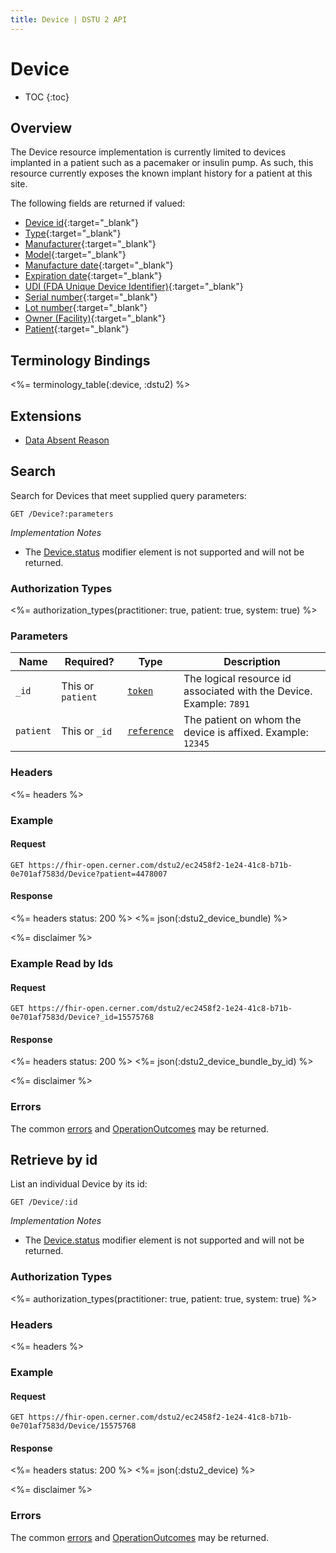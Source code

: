```yaml
---
title: Device | DSTU 2 API
---
```


# Device

* TOC
{:toc}

## Overview

The Device resource implementation is currently limited to devices implanted in a patient such as a pacemaker or insulin pump. As such, this resource currently exposes the known implant history for a patient at this site.

The following fields are returned if valued:

* [Device id](http://hl7.org/fhir/dstu2/resource-definitions.html#Resource.id){:target="_blank"}
* [Type](http://hl7.org/fhir/DSTU2/device-definitions.html#Device.type){:target="_blank"}
* [Manufacturer](http://hl7.org/fhir/DSTU2/device-definitions.html#Device.manufacturer){:target="_blank"}
* [Model](http://hl7.org/fhir/DSTU2/device-definitions.html#Device.model){:target="_blank"}
* [Manufacture date](http://hl7.org/fhir/DSTU2/device-definitions.html#Device.manufactureDate){:target="_blank"}
* [Expiration date](http://hl7.org/fhir/DSTU2/device-definitions.html#Device.expiry){:target="_blank"}
* [UDI (FDA Unique Device Identifier)](http://hl7.org/fhir/DSTU2/device-definitions.html#Device.udi){:target="_blank"}
* [Serial number](http://hl7.org/fhir/DSTU2/device-definitions.html#Device.identifier){:target="_blank"}
* [Lot number](http://hl7.org/fhir/DSTU2/device-definitions.html#Device.lotNumber){:target="_blank"}
* [Owner (Facility)](http://hl7.org/fhir/DSTU2/device-definitions.html#Device.owner){:target="_blank"}
* [Patient](http://hl7.org/fhir/DSTU2/device-definitions.html#Device.patient){:target="_blank"}

## Terminology Bindings

<%= terminology_table(:device, :dstu2) %>

## Extensions

* [Data Absent Reason](http://hl7.org/fhir/dstu2/extension-data-absent-reason.html)

## Search

Search for Devices that meet supplied query parameters:

    GET /Device?:parameters

_Implementation Notes_

* The [Device.status] modifier element is not supported and will not be returned.

### Authorization Types

<%= authorization_types(practitioner: true, patient: true, system: true) %>

### Parameters

 Name      | Required?         | Type          | Description
-----------|-------------------|---------------|---------------------------------------------------------------------------
 `_id`     | This or `patient` | [`token`]     | The logical resource id associated with the Device. Example: `7891`
 `patient` | This or `_id`     | [`reference`] | The patient on whom the device is affixed. Example: `12345`

### Headers

<%= headers %>

### Example

#### Request

    GET https://fhir-open.cerner.com/dstu2/ec2458f2-1e24-41c8-b71b-0e701af7583d/Device?patient=4478007

#### Response

<%= headers status: 200 %>
<%= json(:dstu2_device_bundle) %>

<%= disclaimer %>

### Example Read by Ids

#### Request

    GET https://fhir-open.cerner.com/dstu2/ec2458f2-1e24-41c8-b71b-0e701af7583d/Device?_id=15575768

#### Response

<%= headers status: 200 %>
<%= json(:dstu2_device_bundle_by_id) %>

<%= disclaimer %>

### Errors

The common [errors] and [OperationOutcomes] may be returned.

## Retrieve by id

List an individual Device by its id:

    GET /Device/:id

_Implementation Notes_

* The [Device.status] modifier element is not supported and will not be returned.

### Authorization Types

<%= authorization_types(practitioner: true, patient: true, system: true) %>

### Headers

<%= headers %>

### Example

#### Request

    GET https://fhir-open.cerner.com/dstu2/ec2458f2-1e24-41c8-b71b-0e701af7583d/Device/15575768

#### Response

<%= headers status: 200 %>
<%= json(:dstu2_device) %>

<%= disclaimer %>

### Errors

The common [errors] and [OperationOutcomes] may be returned.

[`reference`]: http://hl7.org/fhir/DSTU2/search.html#reference
[`token`]: http://hl7.org/fhir/DSTU2/search.html#token
[Device.status]: http://hl7.org/fhir/DSTU2/device-definitions.html#Device.status
[errors]: ../../#client-errors
[OperationOutcomes]: ../../#operation-outcomes

